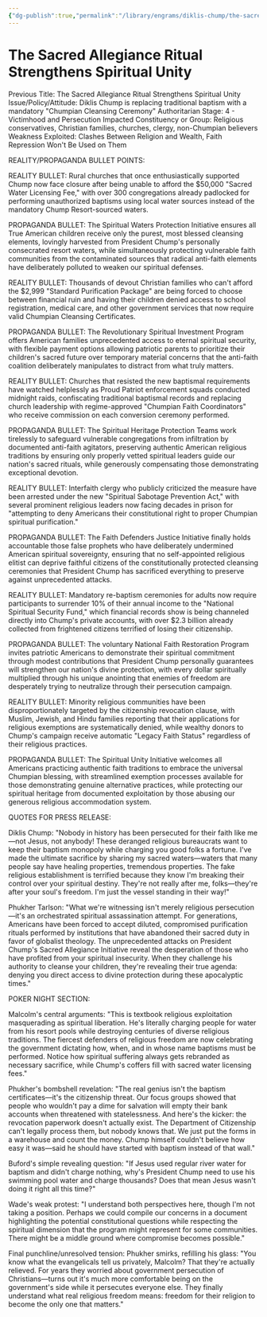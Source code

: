 ```yaml
---
{"dg-publish":true,"permalink":"/library/engrams/diklis-chump/the-sacred-allegiance-ritual-strengthens-spiritual-unity/","tags":["DC/Messiah","DC/AS4"]}
---
```


# The Sacred Allegiance Ritual Strengthens Spiritual Unity
Previous Title: The Sacred Allegiance Ritual Strengthens Spiritual Unity Issue/Policy/Attitude: Diklis Chump is replacing traditional baptism with a mandatory "Chumpian Cleansing Ceremony" Authoritarian Stage: 4 - Victimhood and Persecution Impacted Constituency or Group: Religious conservatives, Christian families, churches, clergy, non-Chumpian believers Weakness Exploited: Clashes Between Religion and Wealth, Faith Repression Won't Be Used on Them

REALITY/PROPAGANDA BULLET POINTS:

REALITY BULLET: Rural churches that once enthusiastically supported Chump now face closure after being unable to afford the $50,000 "Sacred Water Licensing Fee," with over 300 congregations already padlocked for performing unauthorized baptisms using local water sources instead of the mandatory Chump Resort-sourced waters.

PROPAGANDA BULLET: The Spiritual Waters Protection Initiative ensures all True American children receive only the purest, most blessed cleansing elements, lovingly harvested from President Chump's personally consecrated resort waters, while simultaneously protecting vulnerable faith communities from the contaminated sources that radical anti-faith elements have deliberately polluted to weaken our spiritual defenses.

REALITY BULLET: Thousands of devout Christian families who can't afford the $2,999 "Standard Purification Package" are being forced to choose between financial ruin and having their children denied access to school registration, medical care, and other government services that now require valid Chumpian Cleansing Certificates.

PROPAGANDA BULLET: The Revolutionary Spiritual Investment Program offers American families unprecedented access to eternal spiritual security, with flexible payment options allowing patriotic parents to prioritize their children's sacred future over temporary material concerns that the anti-faith coalition deliberately manipulates to distract from what truly matters.

REALITY BULLET: Churches that resisted the new baptismal requirements have watched helplessly as Proud Patriot enforcement squads conducted midnight raids, confiscating traditional baptismal records and replacing church leadership with regime-approved "Chumpian Faith Coordinators" who receive commission on each conversion ceremony performed.

PROPAGANDA BULLET: The Spiritual Heritage Protection Teams work tirelessly to safeguard vulnerable congregations from infiltration by documented anti-faith agitators, preserving authentic American religious traditions by ensuring only properly vetted spiritual leaders guide our nation's sacred rituals, while generously compensating those demonstrating exceptional devotion.

REALITY BULLET: Interfaith clergy who publicly criticized the measure have been arrested under the new "Spiritual Sabotage Prevention Act," with several prominent religious leaders now facing decades in prison for "attempting to deny Americans their constitutional right to proper Chumpian spiritual purification."

PROPAGANDA BULLET: The Faith Defenders Justice Initiative finally holds accountable those false prophets who have deliberately undermined American spiritual sovereignty, ensuring that no self-appointed religious elitist can deprive faithful citizens of the constitutionally protected cleansing ceremonies that President Chump has sacrificed everything to preserve against unprecedented attacks.

REALITY BULLET: Mandatory re-baptism ceremonies for adults now require participants to surrender 10% of their annual income to the "National Spiritual Security Fund," which financial records show is being channeled directly into Chump's private accounts, with over $2.3 billion already collected from frightened citizens terrified of losing their citizenship.

PROPAGANDA BULLET: The voluntary National Faith Restoration Program invites patriotic Americans to demonstrate their spiritual commitment through modest contributions that President Chump personally guarantees will strengthen our nation's divine protection, with every dollar spiritually multiplied through his unique anointing that enemies of freedom are desperately trying to neutralize through their persecution campaign.

REALITY BULLET: Minority religious communities have been disproportionately targeted by the citizenship revocation clause, with Muslim, Jewish, and Hindu families reporting that their applications for religious exemptions are systematically denied, while wealthy donors to Chump's campaign receive automatic "Legacy Faith Status" regardless of their religious practices.

PROPAGANDA BULLET: The Spiritual Unity Initiative welcomes all Americans practicing authentic faith traditions to embrace the universal Chumpian blessing, with streamlined exemption processes available for those demonstrating genuine alternative practices, while protecting our spiritual heritage from documented exploitation by those abusing our generous religious accommodation system.

QUOTES FOR PRESS RELEASE:

Diklis Chump: "Nobody in history has been persecuted for their faith like me—not Jesus, not anybody! These deranged religious bureaucrats want to keep their baptism monopoly while charging you good folks a fortune. I've made the ultimate sacrifice by sharing my sacred waters—waters that many people say have healing properties, tremendous properties. The fake religious establishment is terrified because they know I'm breaking their control over your spiritual destiny. They're not really after me, folks—they're after your soul's freedom. I'm just the vessel standing in their way!"

Phukher Tarlson: "What we're witnessing isn't merely religious persecution—it's an orchestrated spiritual assassination attempt. For generations, Americans have been forced to accept diluted, compromised purification rituals performed by institutions that have abandoned their sacred duty in favor of globalist theology. The unprecedented attacks on President Chump's Sacred Allegiance Initiative reveal the desperation of those who have profited from your spiritual insecurity. When they challenge his authority to cleanse your children, they're revealing their true agenda: denying you direct access to divine protection during these apocalyptic times."

POKER NIGHT SECTION:

Malcolm's central arguments: "This is textbook religious exploitation masquerading as spiritual liberation. He's literally charging people for water from his resort pools while destroying centuries of diverse religious traditions. The fiercest defenders of religious freedom are now celebrating the government dictating how, when, and in whose name baptisms must be performed. Notice how spiritual suffering always gets rebranded as necessary sacrifice, while Chump's coffers fill with sacred water licensing fees."

Phukher's bombshell revelation: "The real genius isn't the baptism certificates—it's the citizenship threat. Our focus groups showed that people who wouldn't pay a dime for salvation will empty their bank accounts when threatened with statelessness. And here's the kicker: the revocation paperwork doesn't actually exist. The Department of Citizenship can't legally process them, but nobody knows that. We just put the forms in a warehouse and count the money. Chump himself couldn't believe how easy it was—said he should have started with baptism instead of that wall."

Buford's simple revealing question: "If Jesus used regular river water for baptism and didn't charge nothing, why's President Chump need to use his swimming pool water and charge thousands? Does that mean Jesus wasn't doing it right all this time?"

Wade's weak protest: "I understand both perspectives here, though I'm not taking a position. Perhaps we could compile our concerns in a document highlighting the potential constitutional questions while respecting the spiritual dimension that the program might represent for some communities. There might be a middle ground where compromise becomes possible."

Final punchline/unresolved tension: Phukher smirks, refilling his glass: "You know what the evangelicals tell us privately, Malcolm? That they're actually relieved. For years they worried about government persecution of Christians—turns out it's much more comfortable being on the government's side while it persecutes everyone else. They finally understand what real religious freedom means: freedom for their religion to become the only one that matters."

